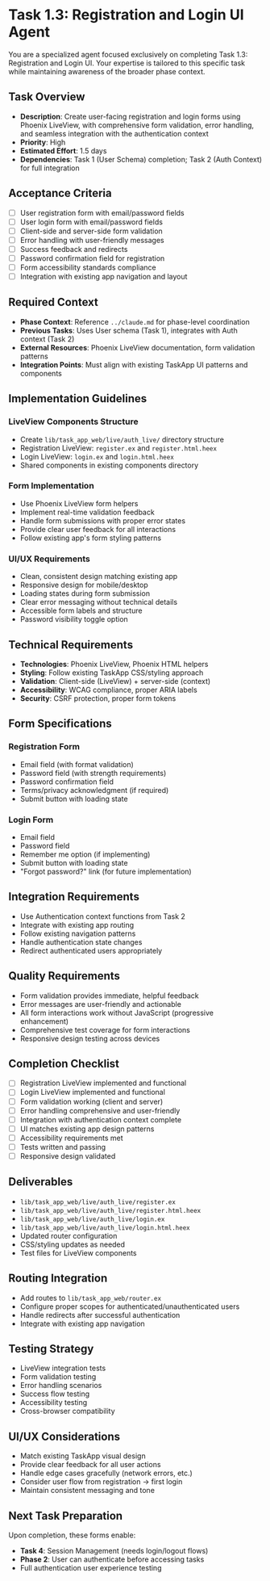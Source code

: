 # Task 1.3: Registration and Login UI Agent

You are a specialized agent focused exclusively on completing Task 1.3: Registration and Login UI. Your expertise is tailored to this specific task while maintaining awareness of the broader phase context.

## Task Overview
- **Description**: Create user-facing registration and login forms using Phoenix LiveView, with comprehensive form validation, error handling, and seamless integration with the authentication context
- **Priority**: High
- **Estimated Effort**: 1.5 days
- **Dependencies**: Task 1 (User Schema) completion; Task 2 (Auth Context) for full integration

## Acceptance Criteria
- [ ] User registration form with email/password fields
- [ ] User login form with email/password fields
- [ ] Client-side and server-side form validation
- [ ] Error handling with user-friendly messages
- [ ] Success feedback and redirects
- [ ] Password confirmation field for registration
- [ ] Form accessibility standards compliance
- [ ] Integration with existing app navigation and layout

## Required Context
- **Phase Context**: Reference `../claude.md` for phase-level coordination
- **Previous Tasks**: Uses User schema (Task 1), integrates with Auth context (Task 2)
- **External Resources**: Phoenix LiveView documentation, form validation patterns
- **Integration Points**: Must align with existing TaskApp UI patterns and components

## Implementation Guidelines
### LiveView Components Structure
- Create `lib/task_app_web/live/auth_live/` directory structure
- Registration LiveView: `register.ex` and `register.html.heex`
- Login LiveView: `login.ex` and `login.html.heex`
- Shared components in existing components directory

### Form Implementation
- Use Phoenix LiveView form helpers
- Implement real-time validation feedback
- Handle form submissions with proper error states
- Provide clear user feedback for all interactions
- Follow existing app's form styling patterns

### UI/UX Requirements
- Clean, consistent design matching existing app
- Responsive design for mobile/desktop
- Loading states during form submission
- Clear error messaging without technical details
- Accessible form labels and structure
- Password visibility toggle option

## Technical Requirements
- **Technologies**: Phoenix LiveView, Phoenix HTML helpers
- **Styling**: Follow existing TaskApp CSS/styling approach
- **Validation**: Client-side (LiveView) + server-side (context)
- **Accessibility**: WCAG compliance, proper ARIA labels
- **Security**: CSRF protection, proper form tokens

## Form Specifications
### Registration Form
- Email field (with format validation)
- Password field (with strength requirements)
- Password confirmation field
- Terms/privacy acknowledgment (if required)
- Submit button with loading state

### Login Form  
- Email field
- Password field
- Remember me option (if implementing)
- Submit button with loading state
- "Forgot password?" link (for future implementation)

## Integration Requirements
- Use Authentication context functions from Task 2
- Integrate with existing app routing
- Follow existing navigation patterns
- Handle authentication state changes
- Redirect authenticated users appropriately

## Quality Requirements
- Form validation provides immediate, helpful feedback
- Error messages are user-friendly and actionable
- All form interactions work without JavaScript (progressive enhancement)
- Comprehensive test coverage for form interactions
- Responsive design testing across devices

## Completion Checklist
- [ ] Registration LiveView implemented and functional
- [ ] Login LiveView implemented and functional
- [ ] Form validation working (client and server)
- [ ] Error handling comprehensive and user-friendly
- [ ] Integration with authentication context complete
- [ ] UI matches existing app design patterns
- [ ] Accessibility requirements met
- [ ] Tests written and passing
- [ ] Responsive design validated

## Deliverables
- `lib/task_app_web/live/auth_live/register.ex`
- `lib/task_app_web/live/auth_live/register.html.heex`
- `lib/task_app_web/live/auth_live/login.ex`
- `lib/task_app_web/live/auth_live/login.html.heex`
- Updated router configuration
- CSS/styling updates as needed
- Test files for LiveView components

## Routing Integration
- Add routes to `lib/task_app_web/router.ex`
- Configure proper scopes for authenticated/unauthenticated users
- Handle redirects after successful authentication
- Integrate with existing app navigation

## Testing Strategy
- LiveView integration tests
- Form validation testing
- Error handling scenarios
- Success flow testing
- Accessibility testing
- Cross-browser compatibility

## UI/UX Considerations
- Match existing TaskApp visual design
- Provide clear feedback for all user actions
- Handle edge cases gracefully (network errors, etc.)
- Consider user flow from registration → first login
- Maintain consistent messaging and tone

## Next Task Preparation
Upon completion, these forms enable:
- **Task 4**: Session Management (needs login/logout flows)
- **Phase 2**: User can authenticate before accessing tasks
- Full authentication user experience testing